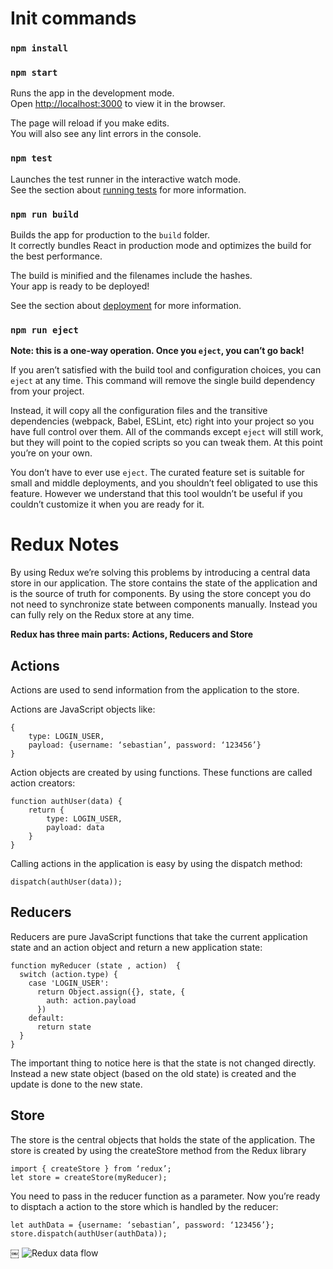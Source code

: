 # Init commands

### `npm install`
### `npm start`

Runs the app in the development mode.\
Open [http://localhost:3000](http://localhost:3000) to view it in the browser.

The page will reload if you make edits.\
You will also see any lint errors in the console.

### `npm test`

Launches the test runner in the interactive watch mode.\
See the section about [running tests](https://facebook.github.io/create-react-app/docs/running-tests) for more information.

### `npm run build`

Builds the app for production to the `build` folder.\
It correctly bundles React in production mode and optimizes the build for the best performance.

The build is minified and the filenames include the hashes.\
Your app is ready to be deployed!

See the section about [deployment](https://facebook.github.io/create-react-app/docs/deployment) for more information.

### `npm run eject`

**Note: this is a one-way operation. Once you `eject`, you can’t go back!**

If you aren’t satisfied with the build tool and configuration choices, you can `eject` at any time. This command will remove the single build dependency from your project.

Instead, it will copy all the configuration files and the transitive dependencies (webpack, Babel, ESLint, etc) right into your project so you have full control over them. All of the commands except `eject` will still work, but they will point to the copied scripts so you can tweak them. At this point you’re on your own.

You don’t have to ever use `eject`. The curated feature set is suitable for small and middle deployments, and you shouldn’t feel obligated to use this feature. However we understand that this tool wouldn’t be useful if you couldn’t customize it when you are ready for it.

# Redux Notes

By using Redux we’re solving this problems by introducing a central data store in our application. The store contains the state of the application and is the source of truth for components. By using the store concept you do not need to synchronize state between components manually. Instead you can fully rely on the Redux store at any time.

**Redux has three main parts: Actions, Reducers and Store**

## Actions
Actions are used to send information from the application to the store.

Actions are JavaScript objects like:

```
{
    type: LOGIN_USER,
    payload: {username: ‘sebastian’, password: ‘123456’}
}
```

Action objects are created by using functions. These functions are called action creators:

```
function authUser(data) {
    return {
        type: LOGIN_USER,
        payload: data
    }
}
```

Calling actions in the application is easy by using the dispatch method:

```
dispatch(authUser(data));
```

## Reducers

Reducers are pure JavaScript functions that take the current application state and an action object and return a new application state:

```
function myReducer (state , action)  {
  switch (action.type) {
    case 'LOGIN_USER':
      return Object.assign({}, state, {
        auth: action.payload
      })
    default:
      return state
  }
}
```

The important thing to notice here is that the state is not changed directly. Instead a new state object (based on the old state) is created and the update is done to the new state.

## Store

The store is the central objects that holds the state of the application. The store is created by using the createStore method from the Redux library

```
import { createStore } from ‘redux’;
let store = createStore(myReducer);
```

You need to pass in the reducer function as a parameter. Now you’re ready to disptach a action to the store which is handled by the reducer:

```
let authData = {username: ‘sebastian’, password: ‘123456’};
store.dispatch(authUser(authData));
```

￼
![Redux data flow](https://miro.medium.com/max/1400/1*fcbWaGi9QCNYa5DoUYmERw.png)

